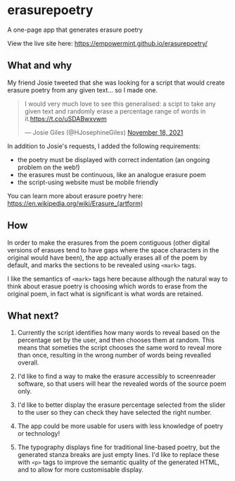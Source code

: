 # erasurepoetry
A one-page app that generates erasure poetry

View the live site here: https://empowermint.github.io/erasurepoetry/

## What and why

My friend Josie tweeted that she was looking for a script that would create erasure poetry from any given text... so I made one.

<blockquote class="twitter-tweet"><p lang="en" dir="ltr">I would very much love to see this generalised: a scipt to take any given text and randomly erase a percentage range of words in it.<a href="https://t.co/uSDABwxvwm">https://t.co/uSDABwxvwm</a></p>&mdash; Josie Giles (@HJosephineGiles) <a href="https://twitter.com/HJosephineGiles/status/1461339271328145412?ref_src=twsrc%5Etfw">November 18, 2021</a></blockquote>

In addition to Josie's requests, I added the following requirements:
- the poetry must be displayed with correct indentation (an ongoing problem on the web!)
- the erasures must be continuous, like an analogue erasure poem
- the script-using website must be mobile friendly

You can learn more about erasure poetry here: https://en.wikipedia.org/wiki/Erasure_(artform)

## How

In order to make the erasures from the poem contiguous (other digital versions of erasues tend to have gaps where the space characters in the original would have been), the app actually erases all of the poem by default, and marks the sections to be revealed using `<mark>` tags.
  
I like the semantics of `<mark>` tags here because although the natural way to think about erasue poetry is choosing which words to erase from the original poem, in fact what is significant is what words are retained. 

## What next?

  1. Currently the script identifies how many words to reveal based on the percentage set by the user, and then chooses them at random. This means that someties the script chooses the same word to reveal more than once, resulting in the wrong number of words being revealled overall.

  2. I'd like to find a way to make the erasure accessibly to screenreader software, so that users will hear the revealed words of the source poem only.
  
  3. I'd like to better display the erasure percentage selected from the slider to the user so they can check they have selected the right number.
  
  4. The app could be more usable for users with less knowledge of poetry or technology!
  
  5. The typography displays fine for traditional line-based poetry, but the generated stanza breaks are just empty lines. I'd like to replace these with `<p>` tags to improve the semantic quality of the generated HTML, and to allow for more customisable display.
